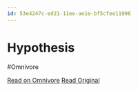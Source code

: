 ```yaml
---
id: 53e4247c-ed21-11ee-ae1e-bf5cfee11996
---
```


# Hypothesis
#Omnivore

[Read on Omnivore](https://omnivore.app/me/hypothesis-18e85eb8743)
[Read Original](https://hypothes.is/a/z2T1bO0YEe6EXp9JMflpAw)

